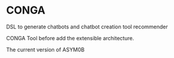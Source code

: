 # CONGA
DSL to generate chatbots and chatbot creation tool recommender

CONGA Tool before add the extensible architecture.

The current version of ASYM0B
